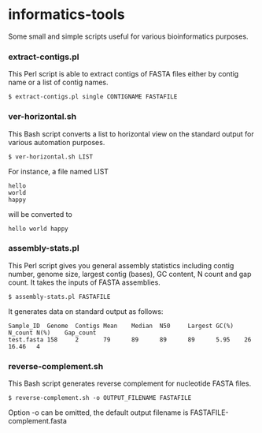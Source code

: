 # informatics-tools
Some small and simple scripts useful for various bioinformatics purposes. 

### extract-contigs.pl
This Perl script is able to extract contigs of FASTA files either by contig name or a list of contig names.
```
$ extract-contigs.pl single CONTIGNAME FASTAFILE
```

### ver-horizontal.sh
This Bash script converts a list to horizontal view on the standard output for various automation purposes.
```
$ ver-horizontal.sh LIST
```
For instance, a file named LIST
```
hello
world
happy
```
will be converted to 
```
hello world happy
```
### assembly-stats.pl
This Perl script gives you general assembly statistics including contig number, genome size, largest contig (bases), GC content, N count and gap count. It takes the inputs of FASTA assemblies.
```
$ assembly-stats.pl FASTAFILE
```
It generates data on standard output as follows:
```
Sample_ID  Genome  Contigs Mean    Median  N50     Largest GC(%)   N_count N(%)    Gap_count
test.fasta 158     2       79      89      89      89      5.95    26      16.46   4
```
### reverse-complement.sh
This Bash script generates reverse complement for nucleotide FASTA files.
```
$ reverse-complement.sh -o OUTPUT_FILENAME FASTAFILE
```
Option -o can be omitted, the default output filename is FASTAFILE-complement.fasta
